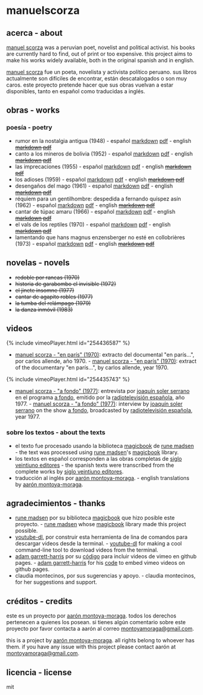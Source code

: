 # manuelscorza

## acerca - about

[manuel scorza](https://en.wikipedia.org/wiki/Manuel_Scorza) was a peruvian poet, novelist and political activist. his books are currently hard to find, out of print or too expensive. this project aims to make his works widely available, both in the original spanish and in english.

[manuel scorza](https://es.wikipedia.org/wiki/Manuel_Scorza) fue un poeta, novelista y activista político peruano. sus libros actualmente son difíciles de encontrar, están descatalogados o son muy caros. este proyecto pretende hacer que sus obras vuelvan a estar disponibles, tanto en español como traducidas a inglés.

## obras - works

### poesía - poetry

* rumor en la nostalgia antigua (1948) -
español  [markdown](https://github.com/montoyamoraga/manuelscorza/blob/gh-pages/markdown/rumor-en-la-nostalgia-antigua.md) [pdf](https://github.com/montoyamoraga/manuelscorza/blob/gh-pages/pdf/rumor-en-la-nostalgia-antigua.pdf) - english ~~[markdown](markdown) [pdf](pdf)~~
* canto a los mineros de bolivia (1952) -
español  [markdown](https://github.com/montoyamoraga/manuelscorza/blob/gh-pages/markdown/canto-a-los-mineros-de-bolivia.md) [pdf](https://github.com/montoyamoraga/manuelscorza/blob/gh-pages/pdf/canto-a-los-mineros-de-bolivia.pdf) - english ~~[markdown](markdown) [pdf](pdf)~~
* las imprecaciones (1955) -
español  [markdown](https://github.com/montoyamoraga/manuelscorza/blob/gh-pages/markdown/las-imprecaciones.md) [pdf](https://github.com/montoyamoraga/manuelscorza/blob/gh-pages/pdf/las-imprecaciones.pdf) - english ~~[markdown](markdown) [pdf](pdf)~~
* los adioses (1959) -
español  [markdown](https://github.com/montoyamoraga/manuelscorza/blob/gh-pages/markdown/los-adioses.md) [pdf](https://github.com/montoyamoraga/manuelscorza/blob/gh-pages/pdf/los-adioses.pdf) - english ~~[markdown](markdown) [pdf](pdf)~~
* desengaños del mago (1961) -
español  [markdown](https://github.com/montoyamoraga/manuelscorza/blob/gh-pages/markdown/desenganos-del-mago.md) [pdf](https://github.com/montoyamoraga/manuelscorza/blob/gh-pages/pdf/desenganos-del-mago.pdf) - english ~~[markdown](markdown) [pdf](pdf)~~
* réquiem para un gentilhombre: despedida a fernando quíspez asín (1962) - español  [markdown](https://github.com/montoyamoraga/manuelscorza/blob/gh-pages/markdown/requiem-para-un-gentilhombre.md) [pdf](https://github.com/montoyamoraga/manuelscorza/blob/gh-pages/pdf/requiem-para-un-gentilhombre.pdf) - english ~~[markdown](markdown) [pdf](pdf)~~
* cantar de túpac amaru (1966) - español  [markdown](https://github.com/montoyamoraga/manuelscorza/blob/gh-pages/markdown/cantar-de-tupac-amaru.md) [pdf](https://github.com/montoyamoraga/manuelscorza/blob/gh-pages/pdf/cantar-de-tupac-amaru.pdf) - english ~~[markdown](markdown) [pdf](pdf)~~
* el vals de los reptiles (1970) - español  [markdown](https://github.com/montoyamoraga/manuelscorza/blob/gh-pages/markdown/el-vals-de-los-reptiles.md) [pdf](https://github.com/montoyamoraga/manuelscorza/blob/gh-pages/pdf/el-vals-de-los-reptiles.pdf) - english ~~[markdown](markdown) [pdf](pdf)~~
* lamentando que hans magnus enzensberger no esté en collobrières (1973) - español  [markdown](https://github.com/montoyamoraga/manuelscorza/blob/gh-pages/markdown/lamentando-que-hans-magnus.md) [pdf](https://github.com/montoyamoraga/manuelscorza/blob/gh-pages/pdf/lamentando-que-hans-magnus.pdf) - english ~~[markdown](markdown) [pdf](pdf)~~

## novelas - novels

* ~~redoble por rancas (1970)~~
* ~~historia de garabombo el invisible (1972)~~
* ~~el jinete insomne (1977)~~
* ~~cantar de agapito robles (1977)~~
* ~~la tumba del relámpago (1979)~~
* ~~la danza inmóvil (1983)~~

## videos

{% include vimeoPlayer.html id="254436587" %}

* [manuel scorza - "en parís" (1970)](https://www.youtube.com/watch?v=POmYALPmzeQ): extracto del documental "en parís...", por carlos allende, año 1970. - [manuel scorza - "en parís" (1970)](https://www.youtube.com/watch?v=POmYALPmzeQ): extract of the documentary "en parís...", by carlos allende, year 1970.

{% include vimeoPlayer.html id="254435743" %}

* [manuel scorza - "a fondo" (1977)](https://www.youtube.com/watch?v=wSAubBLge1s): entrevista por [joaquín soler serrano](https://es.wikipedia.org/wiki/Joaqu%C3%ADn_Soler_Serrano) en el programa [a fondo](https://es.wikipedia.org/wiki/A_fondo), emitido por la [radiotelevisión española](https://es.wikipedia.org/wiki/RTVE), año 1977. - [manuel scorza - "a fondo" (1977)](https://www.youtube.com/watch?v=wSAubBLge1s): interview by [joaquín soler serrano](https://en.wikipedia.org/wiki/Joaqu%C3%ADn_Soler_Serrano) on the show [a fondo](https://en.wikipedia.org/wiki/A_fondo), broadcasted by [radiotelevisión española](https://en.wikipedia.org/wiki/RTVE), year 1977.

### sobre los textos - about the texts

* el texto fue procesado usando la biblioteca [magicbook](https://github.com/magicbookproject/magicbook) de [rune madsen](https://runemadsen.com/) - the text was processed using [rune madsen](https://runemadsen.com/)'s [magicbook](https://github.com/magicbookproject/magicbook) library.
* los textos en español corresponden a las obras completas de [siglo veintiuno editores](http://www.sigloxxieditores.com.mx/) - the spanish texts were transcribed from the complete works by [siglo veintiuno editores](http://www.sigloxxieditores.com.mx/).
* traducción al inglés por [aarón montoya-moraga](http://montoyamoraga.io/). - english translations by [aarón montoya-moraga](http://montoyamoraga.io/).

## agradecimientos - thanks

* [rune madsen](https://runemadsen.com/) por su biblioteca [magicbook](https://github.com/magicbookproject/magicbook) que hizo posible este proyecto. - [rune madsen](https://runemadsen.com/) whose [magicbook](https://github.com/magicbookproject/magicbook) library made this project possible.
* [youtube-dl](https://rg3.github.io/youtube-dl/), por construir esta herramienta de lina de comandos para descargar videos desde la terminal. - [youtube-dl](https://rg3.github.io/youtube-dl/) for making a cool command-line tool to download videos from the terminal.
* [adam garrett-harris](http://www.adamwadeharris.com/) por su [código](http://www.adamwadeharris.com/how-to-easily-embed-youtube-videos-in-jekyll-sites-without-a-plugin/) para incluir videos de vimeo en github pages. - [adam garrett-harris](http://www.adamwadeharris.com/) for his [code](http://www.adamwadeharris.com/how-to-easily-embed-youtube-videos-in-jekyll-sites-without-a-plugin/) to embed vimeo videos on github pages.
* claudia montecinos, por sus sugerencias y apoyo. - claudia montecinos, for her suggestions and support.

## créditos - credits

este es un proyecto por [aarón montoya-moraga](http://montoyamoraga.io/). todos los derechos pertenecen a quienes los posean. si tienes algún comentario sobre este proyecto por favor contacta a aarón al correo montoyamoraga@gmail.com.

this is a project by [aarón montoya-moraga](http://montoyamoraga.io/). all rights belong to whoever has them. if you have any issue with this project please contact aarón at montoyamoraga@gmail.com.

##  licencia - license

mit
